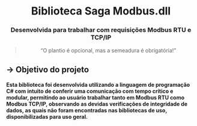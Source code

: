 <h1 align="center">
  Biblioteca Saga Modbus.dll
</h1>

<h3 align="center">
  Desenvolvida para trabalhar com requisições Modbus RTU e TCP/IP
</h3>

<blockquote align="center">“O plantio é opcional, mas a semeadura é obrigatória!”</blockquote>

<p align="center">
  
  <h3 align="center">
  
   ## &rightarrow; Objetivo do projeto
  </h3>

 #### Esta biblioteca foi desenvolvida utilizando a linguagem de programação C# com intuito de conferir uma comunicação com tempo crítico e modular, permitindo ao usuário trabalhar tanto em Modbus RTU como Modbus TCP/IP, observando as devidas verificações de integridade de dados, as quais não foram encontradas nas bibliotecas de uso, disponibilizadas para uso geral.
  

